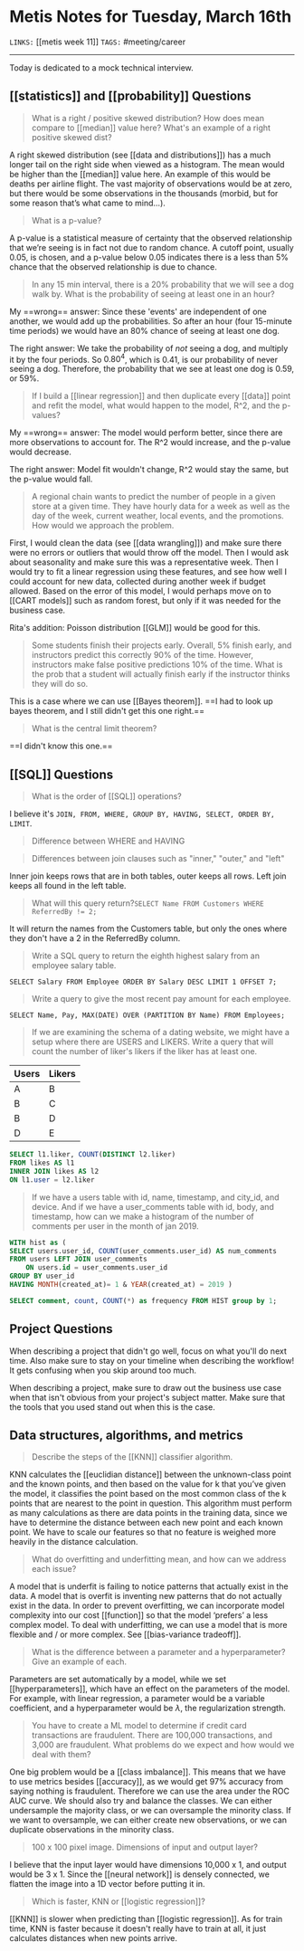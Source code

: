  # Metis Notes for Tuesday, March 16th
`LINKS:` [[metis week 11]]
`TAGS:` #meeting/career

---
Today is dedicated to a mock technical interview. 

## [[statistics]] and [[probability]] Questions
> What is a right / positive skewed distribution? How does mean compare to [[median]] value here? What's an example of a right positive skewed dist?

A right skewed distribution (see [[data and distributions]]) has a much longer tail on the right side when viewed as a histogram. The mean would be higher than the [[median]] value here. An example of this would be deaths per airline flight. The vast majority of observations would be at zero, but there would be some observations in the thousands (morbid, but for some reason that’s what came to mind…).

> What is a p-value?

A p-value is a statistical measure of certainty that the observed relationship that we’re seeing is in fact not due to random chance. A cutoff point, usually 0.05, is chosen, and a p-value below 0.05 indicates there is a less than 5% chance that the observed relationship is due to chance. 

> In any 15 min interval, there is a 20% probability that we will see a dog walk by. What is the probability of seeing at least one in an hour?

My ==wrong== answer: Since these 'events' are independent of one another, we would add up the probabilities. So after an hour (four 15-minute time periods) we would have an 80% chance of seeing at least one dog. 

The right answer: We take the probability of *not* seeing a dog, and multiply it by the four periods. So $0.80^4$, which is 0.41, is our probability of never seeing a dog. Therefore, the probability that we see at least one dog is 0.59, or 59%. 

> If I build a [[linear regression]] and then duplicate every [[data]] point and refit the model, what would happen to the model, R^2, and the p-values?

My ==wrong== answer: The model would perform better, since there are more observations to account for. The R^2 would increase, and the p-value would decrease. 

The right answer: Model fit wouldn't change, R^2 would stay the same, but the p-value would fall. 

> A regional chain wants to predict the number of people in a given store at a given time. They have hourly data for a week as well as the day of the week, current weather, local events, and the promotions. How would we approach the problem. 

First, I would clean the data (see [[data wrangling]]) and make sure there were no errors or outliers that would throw off the model. Then I would ask about seasonality and make sure this was a representative week. Then I would try to fit a linear regression using these features, and see how well I could account for new data, collected during another week if budget allowed. Based on the error of this model, I would perhaps move on to [[CART models]] such as random forest, but only if it was needed for the business case. 

Rita's addition: Poisson distribution [[GLM]] would be good for this. 

> Some students finish their projects early. Overall, 5% finish early, and instructors predict this correctly 90% of the time. However, instructors make false positive predictions 10% of the time. What is the prob that a student will actually finish early if the instructor thinks they will do so.

This is a case where we can use [[Bayes theorem]]. ==I had to look up bayes theorem, and I still didn't get this one right.==

> What is the central limit theorem?

==I didn't know this one.==

## [[SQL]] Questions
> What is the order of [[SQL]] operations? 

I believe it's `JOIN, FROM, WHERE, GROUP BY, HAVING, SELECT, ORDER BY, LIMIT`. 

> Difference between WHERE and HAVING

> Differences between join clauses such as "inner," "outer," and "left"

Inner join keeps rows that are in both tables, outer keeps all rows. Left join keeps all found in the left table. 

> What will this query return?`SELECT Name FROM Customers WHERE ReferredBy != 2;`

It will return the names from the Customers table, but only the ones where they don't have a 2 in the ReferredBy column. 

> Write a SQL query to return the eighth highest salary from an employee salary table.

`SELECT Salary FROM Employee ORDER BY Salary DESC LIMIT 1 OFFSET 7;`

> Write a query to give the most recent pay amount for each employee.

`SELECT Name, Pay, MAX(DATE) OVER (PARTITION BY Name) FROM Employees;`

>  If we are examining the schema of a dating website, we might have a setup where there are USERS and LIKERS. Write a query that will count the number of liker's likers if the liker has at least one.

| Users | Likers |
| ----- | ------ |
| A     | B      |
| B     | C      |
| B     | D      |
| D     | E      | 

 ```sql
 SELECT l1.liker, COUNT(DISTINCT l2.liker) 
 FROM likes AS l1 
 INNER JOIN likes AS l2 
 ON l1.user = l2.liker
 ```
 
 > If we have a users table with id, name, timestamp, and city_id, and device. And if we have a user_comments table with id, body, and timestamp, how can we make a histogram of the number of comments per user in the month of jan 2019. 

```sql
WITH hist as (
SELECT users.user_id, COUNT(user_comments.user_id) AS num_comments
FROM users LEFT JOIN user_comments 
	ON users.id = user_comments.user_id
GROUP BY user_id
HAVING MONTH(created_at)= 1 & YEAR(created_at) = 2019 )

SELECT comment, count, COUNT(*) as frequency FROM HIST group by 1;
```

## Project Questions
When describing a project that didn't go well, focus on what you'll do next time. Also make sure to stay on your timeline when describing the workflow! It gets confusing when you skip around too much.

When describing a project, make sure to draw out the business use case when that isn't obvious from your project's subject matter. Make sure that the tools that you used stand out when this is the case. 

## Data structures, algorithms, and metrics
> Describe the steps of the [[KNN]] classifier algorithm.

KNN calculates the [[euclidian distance]] between the unknown-class point and the known points, and then based on the value for k that you’ve given the model, it classifies the point based on the most common class of the k points that are nearest to the point in question. This algorithm must perform as many calculations as there are data points in the training data, since we have to determine the distance between each new point and each known point. We have to scale our features so that no feature is weighed more heavily in the distance calculation.

> What do overfitting and underfitting mean, and how can we address each issue?

A model that is underfit is failing to notice patterns that actually exist in the data. A model that is overfit is inventing new patterns that do not actually exist in the data. In order to prevent overfitting, we can incorporate model complexity into our cost [[function]] so that the model ‘prefers’ a less complex model. To deal with underfitting, we can use a model that is more flexible and / or more complex. See [[bias-variance tradeoff]].

> What is the difference between a parameter and a hyperparameter? Give an example of each. 

Parameters are set automatically by a model, while we set [[hyperparameters]], which have an effect on the parameters of the model. For example, with linear regression, a parameter would be a variable coefficient, and a hyperparameter would be $\lambda$, the regularization strength. 

> You have to create a ML model to determine if credit card transactions are fraudulent. There are 100,000 transactions, and 3,000 are fraudulent. What problems do we expect and how would we deal with them?

One big problem would be a [[class imbalance]]. This means that we have to use metrics besides [[accuracy]], as we would get 97% accuracy from saying nothing is fraudulent. Therefore we can use the area under the ROC AUC curve. We should also try and balance the classes. We can either undersample the majority class, or we can oversample the minority class. If we want to oversample, we can either create new observations, or we can duplicate observations in the minority class. 

> 100 x 100 pixel image. Dimensions of input and output layer?

I believe that the input layer would have dimensions 10,000 x 1, and output would be 3 x 1. Since the [[neural network]] is densely connected, we flatten the image into a 1D vector before putting it in. 

> Which is faster, KNN or [[logistic regression]]? 

[[KNN]] is slower when predicting than [[logistic regression]]. As for train time, KNN is faster because it doesn't really have to train at all, it just calculates distances when new points arrive. 